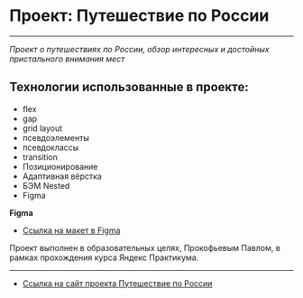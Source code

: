 # Проект: Путешествие по России
***
_Проект о путешествиях по России, обзор интересных и достойных пристального внимания мест_

## __Технологии использованные в проекте:__

* flex
* gap
* grid layout
* псевдоэлементы
* псевдоклассы
* transition
* Позиционирование
* Адаптивная вёрстка
* БЭМ Nested
* Figma

**Figma**

* [Ссылка на макет в Figma](https://www.figma.com/file/5S2WSbEFL6awjVWJ0NWL8Q/Sprint-3_-Russia-_-desktop-mobile?node-id=28503%3A0)


Проект выполнен в образовательных целях, Прокофьевым Павлом,
в рамках прохождения курса Яндекс Практикума.

***

* [Ссылка на сайт проекта Путешествие по России](https://pavel-prokofev.github.io/travel_in_russia/index.html)
